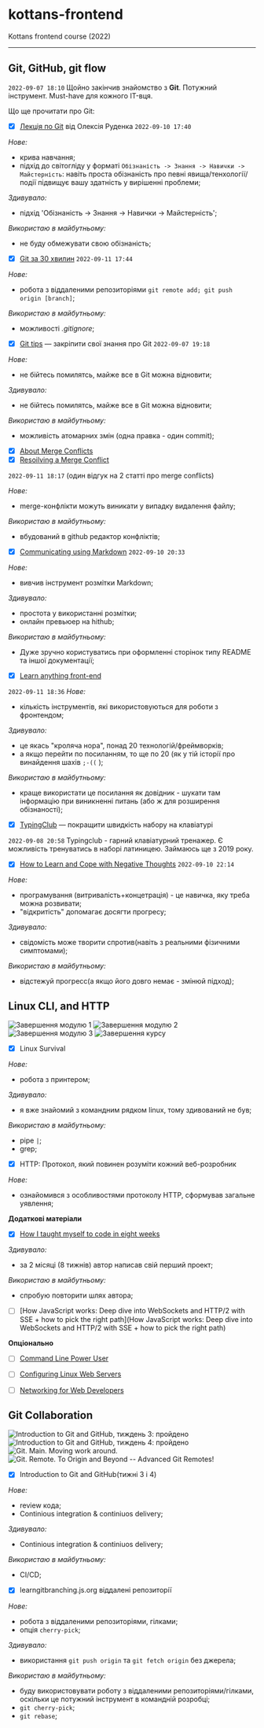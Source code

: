 # kottans-frontend
Kottans frontend course (2022)

--------------------------------------

Git, GitHub, git flow
--------------------------------------

`2022-09-07 18:10`
Щойно закінчив знайомство з __Git__. Потужний інструмент. Must-have для кожного IT-вця.

Що ще прочитати про Git:

- [x] [Лекція по Git](https://www.youtube.com/playlist?list=PLS8sEUxbfFY9MnPIFPTNlaS5xX7P5Ge-5) від Олексія Руденка
`2022-09-10 17:40`

_Нове:_
   - крива навчання;
   - підхід до світогліду у форматі `Обізнаність -> Знання -> Навички -> Майстерність`: навіть проста обізнаність про певні явища/тенхології/події підвищує вашу здатність у вирішенні проблеми;

_Здивувало:_
  - підхід 'Обізнаність -> Знання -> Навички -> Майстерність';

_Використаю в майбутньому:_
  -  не буду обмежувати свою обізнаність;


- [x] [Git за 30 хвилин](https://codeguida.com/post/453)
`2022-09-11 17:44`

_Нове:_
   - робота з віддаленими репозиторіями `git remote add; git push origin [branch]`;

_Використаю в майбутньому:_
  - можливості _.gitignore_;

- [x] [Git tips](http://sixrevisions.com/web-development/git-tips/) — закріпити свої знання про Git
`2022-09-07 19:18`

_Нове:_
   - не бійтесь помилятсь, майже все в Git можна відновити;

_Здивувало:_
   - не бійтесь помилятсь, майже все в Git можна відновити;

_Використаю в майбутньому:_
  - можливість атомарних змін (одна правка - один commit);

- [x] [About Merge Conflicts](https://docs.github.com/en/free-pro-team@latest/github/collaborating-with-issues-and-pull-requests/about-merge-conflicts)
- [x] [Resoilving a Merge Conflict](https://docs.github.com/en/free-pro-team@latest/github/collaborating-with-issues-and-pull-requests/resolving-a-merge-conflict-using-the-command-line)

`2022-09-11 18:17` (один відгук на 2 статті про merge conflicts)

_Нове:_
   - merge-конфлікти можуть виникати у випадку видалення файлу;

_Використаю в майбутньому:_
  - вбудований в github редактор конфліктів;

- [x] [Communicating using Markdown](https://lab.github.com/githubtraining/communicating-using-markdown)
`2022-09-10 20:33`

_Нове:_
   - вивчив інструмент розмітки Markdown;

_Здивувало:_
   - простота у використанні розмітки;
   - онлайн превьюер на hithub;

_Використаю в майбутньому:_
   - Дуже зручно користуватись при оформленні сторінок типу README та іншої документації;


- [x] [Learn anything front-end](https://learn-anything.xyz/web-development/front-end)

`2022-09-11 18:36`
_Нове:_
   - кількість інструментів, які використовуються для роботи з фронтендом;

_Здивувало:_
   - це якась "кроляча нора", понад 20 технологій/фреймворків;
   - а якщо перейти по посиланням, то ще по 20 (як у тій історії про винайдення шахів `;-((` );

_Використаю в майбутньому:_
   - краще використати це посилання як довідник - шукати там інформацію при виникненні питань (або ж для розширення обізнаності);

- [x] [TypingClub](https://www.typingclub.com/) — покращити швидкість набору на клавіатурі

`2022-09-08 20:58`
Typingclub - гарний клавіатурний тренажер. Є можливість тренуватись в наборі латиницею. Займаюсь ще з 2019 року.

- [x] [How to Learn and Cope with Negative Thoughts](https://guides.hexlet.io/learning/) 
`2022-09-10 22:14`

_Нове:_
   - програмування (витривалість+концетрація) - це навичка, яку треба можна розвивати;
   - "відкритість" допомагає досягти прогресу;

_Здивувало:_
   - свідомість може творити спротив(навіть з реальними фізичними симптомами);

_Використаю в майбутньому:_
   - відстежуй прогресс(а якщо його довго немає - змінюй підход);


## Linux CLI, and HTTP

  ![Завершення модулю 1](./task_linux_cli/module1.png)
  ![Завершення модулю 2](./task_linux_cli/module2.png)
  ![Завершення модулю 3](./task_linux_cli/module3.png)
  ![Завершення курсу](./task_linux_cli/module4.png)

- [x] Linux Survival

_Нове:_
   - робота з принтером;

_Здивувало:_
   - я вже знайомий з командним рядком linux, тому здивований не був;

_Використаю в майбутньому:_
   - pipe `|`;
   - grep;

- [x] HTTP: Протокол, який повинен розуміти кожний веб-розробник

_Нове:_
   - ознайомився з особливостями протоколу HTTP, сформував загальне уявлення;

__Додаткові матеріали__
- [x] [How I taught myself to code in eight weeks](http://lifehacker.com/how-i-taught-myself-to-code-in-eight-weeks-511615189)

_Здивувало:_
   - за 2 місяці (8 тижнів) автор написав свій перший проект;

_Використаю в майбутньому:_
   - спробую повторити шлях автора;

- [ ] [How JavaScript works: Deep dive into WebSockets and HTTP/2 with SSE + how to pick the right path](How JavaScript works: Deep dive into WebSockets and HTTP/2 with SSE + how to pick the right path)

__Опціонально__
- [ ] [Command Line Power User](https://commandlinepoweruser.com/)
- [ ] [Configuring Linux Web Servers](https://www.udacity.com/course/configuring-linux-web-servers--ud299)
- [ ] [Networking for Web Developers](https://www.udacity.com/course/networking-for-web-developers--ud256)


## Git Collaboration

  ![Introduction to Git and GitHub, тиждень 3: пройдено](./task_git_collaboration/week3.png)
  ![Introduction to Git and GitHub, тиждень 4: пройдено](./task_git_collaboration/week4.png)
  ![Git. Main. Moving work around.](./task_git_collaboration/git3-1.png)
  ![Git. Remote. To Origin and Beyond -- Advanced Git Remotes!](./task_git_collaboration/git3-2.png)

- [x] Introduction to Git and GitHub(тижні 3 і 4)

_Нове:_
   - review кода;
   - Continious integration & continiuos delivery;

_Здивувало:_
   - Continious integration & continiuos delivery;

_Використаю в майбутньому:_
   - CI/CD;

- [x] learngitbranching.js.org віддалені репозиторії

_Нове:_
   - робота з віддаленими репозиторіями, гілками;
   - опція `cherry-pick`;

_Здивувало:_
   - використання `git push origin` та `git fetch origin` без джерела;

_Використаю в майбутньому:_
   - буду використовувати роботу з віддаленими репозиторіями/гілками, оскільки це потужний інструмент в командній розробці;
   - `git cherry-pick`;
   - `git rebase`;